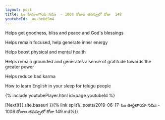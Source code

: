 ```yaml
---
layout: post
title: ఓం హేమాంగాయ నమః  - 1008 రోజుల తపస్సులో రోజు  148
youtubeId: _au-heUdSm4
---
```

 
 
Helps get goodness, bliss and peace and God's blessings
 
Helps remain focused, help generate inner energy 
 
Helps boost physical and mental health 
 
Helps remain grounded and generates a sense of gratitude towards the greater power 
 
Helps reduce bad karma
 
How to learn English in your sleep for telugu people
 
 
 
 


{% include youtubePlayer.html id=page.youtubeId %}
 
[Next]({{ site.baseurl }}{% link split1/_posts/2019-06-17-ఓం ఊర్జితాయా నమః  - 1008 రోజుల తపస్సులో రోజు  149.md%})
 
